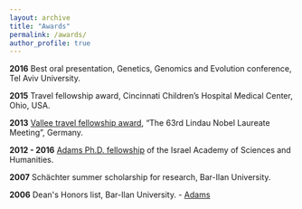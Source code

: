```yaml
---
layout: archive
title: "Awards"
permalink: /awards/
author_profile: true
---
```



**2016** Best oral presentation, Genetics, Genomics and Evolution conference, Tel Aviv University.

**2015** Travel fellowship award, Cincinnati Children’s Hospital Medical Center, Ohio, USA.

**2013** [Vallee travel fellowship award](https://www.thevalleefoundation.org/programs/lindau/miri-krupkin-msc-0), “The 63rd Lindau Nobel Laureate Meeting”, Germany.

**2012 - 2016** [Adams Ph.D. fellowship](http://adams.academy.ac.il/fellow/miri-krupkin/) of the Israel Academy of Sciences and Humanities. 

**2007** Schächter summer scholarship for research, Bar-Ilan University.

**2006** Dean's Honors list, Bar-Ilan University.
	- [Adams](http://adams.academy.ac.il/fellow/miri-krupkin/)

